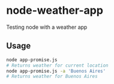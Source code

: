 # node-weather-app
Testing node with a weather app

## Usage
~~~ bash
node app-promise.js
# Returns weather for current location
node app-promise.js -a 'Buenos Aires'
# Returns weather for Buenos Aires
~~~
